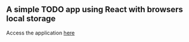 ## A simple TODO app using React with browsers local storage
Access the application [here](https://3du.netlify.app/)
